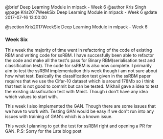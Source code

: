 @brief Deep Learning Module in mlpack - Week 6
@author Kris Singh
@page Kris2017WeekSix Deep Learning Module in mlpack - Week 6
@date 2017-07-16 13:00:00

@section Kris2017WeekSix Deep Learning Module in mlpack - Week 6

### Week Six
This week the majority of time went in refactoring of the code of existing RBM and writing code for ssRBM. I have succesfully been able to refactor the code and make all the test's pass for Binary RBM(serialisation test and classification test). The code for ssRBM is also now complete. I primarily aim to test the ssRBM implementation this week though i am not sure about how what test. Basically the classification test given in the ssRBM paper requires that we
use the Cifar-10 dataset which is around 178Mb so i think that test is not good to commit but can be tested. Mikhail gave a idea to test the existing classification test with Mnist. Though i don't have any idea which values to start with.

This week I also implemented the GAN. Though there are some issues that we have to work with. Testing GAN would be easy if we don't run into any issues with training of GAN's which is a known issue.

This week I planning to get the test for ssRBM right and opening a PR for GAN.
P.S: Sorry for the Late blog post
